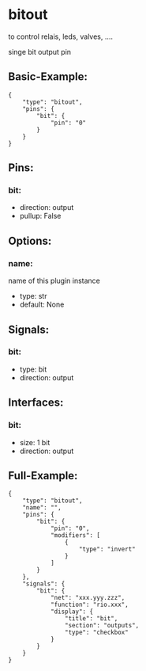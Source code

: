 # bitout
to control relais, leds, valves, ....

singe bit output pin

## Basic-Example:
```
{
    "type": "bitout",
    "pins": {
        "bit": {
            "pin": "0"
        }
    }
}
```

## Pins:
### bit:

 * direction: output
 * pullup: False


## Options:
### name:
name of this plugin instance

 * type: str
 * default: None


## Signals:
### bit:

 * type: bit
 * direction: output


## Interfaces:
### bit:

 * size: 1 bit
 * direction: output


## Full-Example:
```
{
    "type": "bitout",
    "name": "",
    "pins": {
        "bit": {
            "pin": "0",
            "modifiers": [
                {
                    "type": "invert"
                }
            ]
        }
    },
    "signals": {
        "bit": {
            "net": "xxx.yyy.zzz",
            "function": "rio.xxx",
            "display": {
                "title": "bit",
                "section": "outputs",
                "type": "checkbox"
            }
        }
    }
}
```
